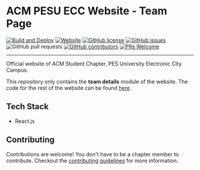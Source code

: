 # ACM PESU ECC Website - Team Page
[![Build and Deploy](https://github.com/acmpesuecc/website-team-details/actions/workflows/deploy.yml/badge.svg)](https://github.com/acmpesuecc/website-team-details/actions/workflows/deploy.yml)
[![Website](https://img.shields.io/website.svg?down_color=red&down_message=down&up_color=green&up_message=up&url=https%3A%2F%2Fpesuecc.acm.org)](https://pesuecc.acm.org/)
[![GitHub license](https://img.shields.io/github/license/acmpesuecc/acmpesuecc.github.io)](https://img.shields.io/github/license/acmpesuecc/acmpesuecc.github.io/blob/master/LICENSE)
[![GitHub issues](https://img.shields.io/github/issues/acmpesuecc/website-team-details)](https://github.com/acmpesuecc/website-team-details/issues/)
![GitHub pull requests](https://img.shields.io/github/issues-pr/acmpesuecc/website-team-details)
[![GitHub contributors](https://img.shields.io/github/contributors/acmpesuecc/website-team-details)](https://GitHub.com/acmpesuecc/website-team-details/graphs/contributors/)
[![PRs Welcome](https://img.shields.io/badge/PRs-welcome-brightgreen.svg?style=flat-square)](http://makeapullrequest.com)

---

Official website of ACM Student Chapter, PES University Electronic City Campus.

This repository only contains the **team details** module of the website. The code for the rest of the website can be found [here](https://github.com/acmpesuecc/acmpesuecc.github.io).

## Tech Stack
- React.js

## Contributing
Contributions are welcome! You don't have to be a chapter member to contribute. Checkout the [contributing guidelines](https://github.com/acmpesuecc/acmpesuecc.github.io/blob/master/CONTRIBUTING.md) for more information.

